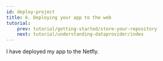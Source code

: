 ```yaml
---
id: deploy-project
title: 6. Deploying your app to the web
tutorial:
    prev: tutorial/getting-started/store-your-repository
    next: tutorial/understanding-dataprovider/index
---
```


<Checklist>

<ChecklistItem id="deploy-your-project">
I have deployed my app to the Netfly.
</ChecklistItem>

</Checklist>
